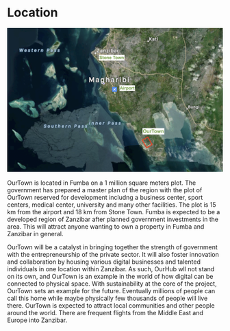 # Location

![](img/location.png)  

OurTown is located in Fumba on a 1 million square meters plot. The government has prepared a master plan of the region with the plot of OurTown reserved for development includng a business center, sport centers, medical center, university and many other facilities. The plot is 15 km from the airport and 18 km from Stone Town. Fumba is expected to be a developed region of Zanzibar after planned government investments in the area. This will attract anyone wanting to own a property in Fumba and Zanzibar in general. 

OurTown will be a catalyst in bringing together the strength of government with the entrepreneurship of the private sector. It will also foster innovation and collaboration by housing various digital businesses and talented individuals in one location within Zanzibar. As such, OurHub wll not stand on its own, and OurTown is an example in the world of how digital can be connected to physical space. With sustainability at the core of the project, OurTown sets an example for the future. Eventually millions of people can call this home while maybe physically few thousands of people will live there. OurTown is expected to attract local communities and other people around the world. There are frequent flights from the Middle East and Europe into Zanzibar. 



